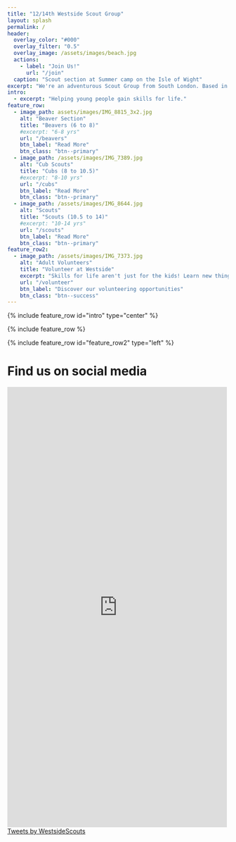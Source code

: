 ```yaml
---
title: "12/14th Westside Scout Group"
layout: splash
permalink: /
header:
  overlay_color: "#000"
  overlay_filter: "0.5"
  overlay_image: /assets/images/beach.jpg
  actions:
    - label: "Join Us!"
      url: "/join"
  caption: "Scout section at Summer camp on the Isle of Wight"
excerpt: "We're an adventurous Scout Group from South London. Based in Balham, we've been going strong for over a century!"
intro: 
  - excerpt: "Helping young people gain skills for life."
feature_row:
  - image_path: assets/images/IMG_8815_3x2.jpg
    alt: "Beaver Section"
    title: "Beavers (6 to 8)"
    #excerpt: "6-8 yrs"
    url: "/beavers"
    btn_label: "Read More"
    btn_class: "btn--primary"
  - image_path: /assets/images/IMG_7389.jpg
    alt: "Cub Scouts"
    title: "Cubs (8 to 10.5)"
    #excerpt: "8-10 yrs"
    url: "/cubs"
    btn_label: "Read More"
    btn_class: "btn--primary"
  - image_path: /assets/images/IMG_8644.jpg
    alt: "Scouts"
    title: "Scouts (10.5 to 14)"
    #excerpt: "10-14 yrs"
    url: "/scouts"
    btn_label: "Read More"
    btn_class: "btn--primary"
feature_row2:
  - image_path: /assets/images/IMG_7373.jpg
    alt: "Adult Volunteers"
    title: "Volunteer at Westside"
    excerpt: "Skills for life aren't just for the kids! Learn new things while having fun by joining the team, with flexible opportunities available."
    url: "/volunteer"
    btn_label: "Discover our volunteering opportunities"
    btn_class: "btn--success"
---
```


{% include feature_row id="intro" type="center" %}

{% include feature_row %}

{% include feature_row id="feature_row2" type="left" %}

# Find us on social media
<iframe src='https://www.juicer.io/api/feeds/westsidescoutssw12/iframe?columns=1' frameborder='0' width='500' height='1000' style='display:inline-block;'></iframe>
<div style='display:inline-block;'><a class="twitter-timeline" data-width="500" data-height="1000" href="https://twitter.com/WestsideScouts?ref_src=twsrc%5Etfw">Tweets by WestsideScouts</a>
<script async src="https://platform.twitter.com/widgets.js" charset="utf-8"></script><div>
